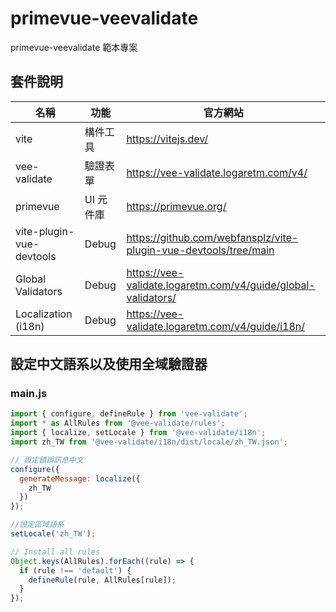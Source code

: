# primevue-veevalidate

primevue-veevalidate 範本專案

## 套件說明

| 名稱                     | 功能      | 官方網站                                                         |
| ------------------------ | --------- | ---------------------------------------------------------------- |
| vite                     | 構件工具  | https://vitejs.dev/                                              |
| vee-validate             | 驗證表單  | https://vee-validate.logaretm.com/v4/                            |
| primevue                 | UI 元件庫 | https://primevue.org/                                            |
| vite-plugin-vue-devtools | Debug     | https://github.com/webfansplz/vite-plugin-vue-devtools/tree/main |
| Global Validators        | Debug     | https://vee-validate.logaretm.com/v4/guide/global-validators/    |
| Localization (i18n)      | Debug     | https://vee-validate.logaretm.com/v4/guide/i18n/                 |

## 設定中文語系以及使用全域驗證器

### main.js

```javascript
import { configure, defineRule } from 'vee-validate';
import * as AllRules from '@vee-validate/rules';
import { localize, setLocale } from '@vee-validate/i18n';
import zh_TW from '@vee-validate/i18n/dist/locale/zh_TW.json';

// 設定錯誤訊息中文
configure({
  generateMessage: localize({
    zh_TW
  })
});

//設定區域語系
setLocale('zh_TW');

// Install all rules
Object.keys(AllRules).forEach((rule) => {
  if (rule !== 'default') {
    defineRule(rule, AllRules[rule]);
  }
});
```
